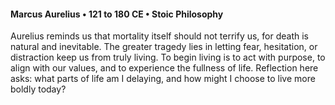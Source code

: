 ####  Marcus Aurelius • 121 to 180 CE • Stoic Philosophy

 Aurelius reminds us that mortality itself should not terrify us, for death is natural and inevitable. The greater tragedy lies in letting fear, hesitation, or distraction keep us from truly living. To begin living is to act with purpose, to align with our values, and to experience the fullness of life. Reflection here asks: what parts of life am I delaying, and how might I choose to live more boldly today?
